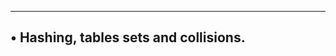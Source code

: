 -----------------------------------------------------------------------
• Hashing, tables sets and collisions.
-----------------------------------------------------------------
